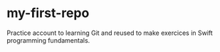 # my-first-repo
Practice account to learning Git
and reused to make exercices in Swift programming fundamentals.
